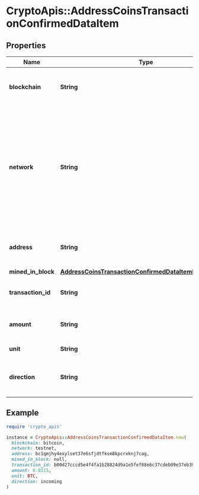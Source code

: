 # CryptoApis::AddressCoinsTransactionConfirmedDataItem

## Properties

| Name | Type | Description | Notes |
| ---- | ---- | ----------- | ----- |
| **blockchain** | **String** | Represents the specific blockchain protocol name, e.g. Ethereum, Bitcoin, etc. |  |
| **network** | **String** | Represents the name of the blockchain network used; blockchain networks are usually identical as technology and software, but they differ in data, e.g. - \&quot;mainnet\&quot; is the live network with actual data while networks like \&quot;testnet\&quot;, \&quot;ropsten\&quot;, \&quot;rinkeby\&quot; are test networks. |  |
| **address** | **String** | Defines the specific address to which the coin transaction has been sent and is confirmed. |  |
| **mined_in_block** | [**AddressCoinsTransactionConfirmedDataItemMinedInBlock**](AddressCoinsTransactionConfirmedDataItemMinedInBlock.md) |  |  |
| **transaction_id** | **String** | Defines the unique ID of the specific transaction, i.e. its identification number. |  |
| **amount** | **String** | Defines the amount of coins sent with the confirmed transaction. |  |
| **unit** | **String** | Defines the unit of the transaction, e.g. BTC. |  |
| **direction** | **String** | Defines whether the transaction is \&quot;incoming\&quot; or \&quot;outgoing\&quot;. |  |

## Example

```ruby
require 'crypto_apis'

instance = CryptoApis::AddressCoinsTransactionConfirmedDataItem.new(
  blockchain: bitcoin,
  network: testnet,
  address: bc1qmjhy4exylset37e6sfjdtfksm8kpcrxknj7cag,
  mined_in_block: null,
  transaction_id: b00d27cccd5e4f4fa1b28824d9a1e5fef88e6c37cdeb09e37eb39aa1d3d63448,
  amount: 0.0315,
  unit: BTC,
  direction: incoming
)
```

